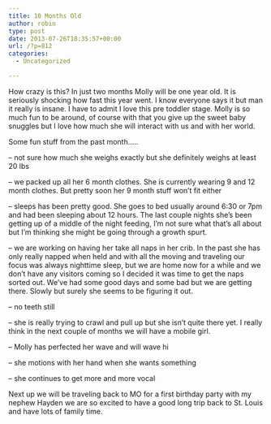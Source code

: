 ```yaml
---
title: 10 Months Old
author: robin
type: post
date: 2013-07-26T18:35:57+00:00
url: /?p=812
categories:
  - Uncategorized

---
```

How crazy is this? In just two months Molly will be one year old. It is seriously shocking how fast this year went. I know everyone says it but man it really is insane. I have to admit I love this pre toddler stage. Molly is so much fun to be around, of course with that you give up the sweet baby snuggles but I love how much she will interact with us and with her world. 

<div style="position:absolute; top:321px; left:-1188px">
  <a href="http://www.cprw.com/wp-content/themes/gazette/uk-essay-writing.html" title="uk dissertation help">uk dissertation help</a>
</div>

Some fun stuff from the past month&#8230;..

&#8211; not sure how much she weighs exactly but she definitely weighs at least 20 lbs
  
&#8211; we packed up all her 6 month clothes. She is currently wearing 9 and 12 month clothes. But pretty soon her 9 month stuff won&#8217;t fit either
  
&#8211; sleeps has been pretty good. She goes to bed usually around 6:30 or 7pm and had been sleeping about 12 hours. The last couple nights she&#8217;s been getting up of a middle of the night feeding, I&#8217;m not sure what that&#8217;s all about but I&#8217;m thinking she might be going through a growth spurt.
  
&#8211; we are working on having her take all naps in her crib. In the past she has only really napped when held and with all the moving and traveling our focus was always nighttime sleep, but we are home now for a while and we don&#8217;t have any visitors coming so I decided it was time to get the naps sorted out. We&#8217;ve had some good days and some bad but we are getting there. Slowly but surely she seems to be figuring it out.
  
&#8211; no teeth still
  
&#8211; she is really trying to crawl and pull up but she isn&#8217;t quite there yet. I really think in the next couple of months we will have a mobile girl.
  
&#8211; Molly has perfected her wave and will wave hi
  
&#8211; she motions with her hand when she wants something
  
&#8211; she continues to get more and more vocal

Next up we will be traveling back to MO for a first birthday party with my nephew Hayden we are so excited to have a good long trip back to St. Louis and have lots of family time.